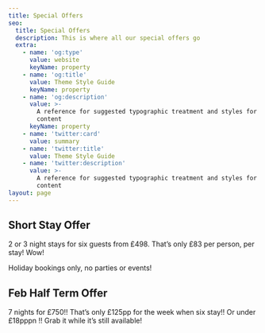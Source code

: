 ```yaml
---
title: Special Offers
seo:
  title: Special Offers
  description: This is where all our special offers go
  extra:
    - name: 'og:type'
      value: website
      keyName: property
    - name: 'og:title'
      value: Theme Style Guide
      keyName: property
    - name: 'og:description'
      value: >-
        A reference for suggested typographic treatment and styles for your
        content
      keyName: property
    - name: 'twitter:card'
      value: summary
    - name: 'twitter:title'
      value: Theme Style Guide
    - name: 'twitter:description'
      value: >-
        A reference for suggested typographic treatment and styles for your
        content
layout: page
---
```

## **Short Stay Offer**

2 or 3 night stays for six guests from £498. That’s only £83 per person, per stay! Wow!

Holiday bookings only, no parties or events!



## **Feb Half Term Offer**

7 nights for £750!! That’s only £125pp for the week when six stay!! Or under £18pppn !! Grab it while it’s still available!
